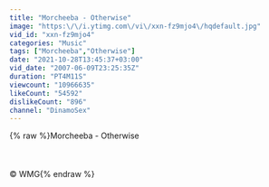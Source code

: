 ```yaml
---
title: "Morcheeba - Otherwise"
image: "https:\/\/i.ytimg.com\/vi\/xxn-fz9mjo4\/hqdefault.jpg"
vid_id: "xxn-fz9mjo4"
categories: "Music"
tags: ["Morcheeba","Otherwise"]
date: "2021-10-28T13:45:37+03:00"
vid_date: "2007-06-09T23:25:35Z"
duration: "PT4M11S"
viewcount: "10966635"
likeCount: "54592"
dislikeCount: "896"
channel: "DinamoSex"
---
```

{% raw %}Morcheeba - Otherwise<br /><br /><br /><br />© WMG{% endraw %}
